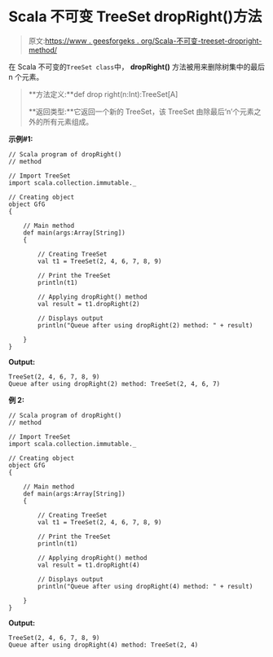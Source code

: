 # Scala 不可变 TreeSet dropRight()方法

> 原文:[https://www . geesforgeks . org/Scala-不可变-treeset-dropright-method/](https://www.geeksforgeeks.org/scala-immutable-treeset-dropright-method/)

在 Scala 不可变的`TreeSet class`中， **dropRight()** 方法被用来删除树集中的最后 n 个元素。

> **方法定义:**def drop right(n:Int):TreeSet[A]
> 
> **返回类型:**它返回一个新的 TreeSet，该 TreeSet 由除最后‘n’个元素之外的所有元素组成。

**示例#1:**

```
// Scala program of dropRight() 
// method 

// Import TreeSet
import scala.collection.immutable._

// Creating object 
object GfG 
{ 

    // Main method 
    def main(args:Array[String]) 
    { 

        // Creating TreeSet
        val t1 = TreeSet(2, 4, 6, 7, 8, 9) 

        // Print the TreeSet
        println(t1) 

        // Applying dropRight() method  
        val result = t1.dropRight(2)

        // Displays output 
        println("Queue after using dropRight(2) method: " + result)

    } 
} 
```

**Output:**

```
TreeSet(2, 4, 6, 7, 8, 9)
Queue after using dropRight(2) method: TreeSet(2, 4, 6, 7)

```

**例 2:**

```
// Scala program of dropRight() 
// method 

// Import TreeSet
import scala.collection.immutable._

// Creating object 
object GfG 
{ 

    // Main method 
    def main(args:Array[String]) 
    { 

        // Creating TreeSet
        val t1 = TreeSet(2, 4, 6, 7, 8, 9) 

        // Print the TreeSet
        println(t1) 

        // Applying dropRight() method  
        val result = t1.dropRight(4)

        // Displays output 
        println("Queue after using dropRight(4) method: " + result)

    } 
} 
```

**Output:**

```
TreeSet(2, 4, 6, 7, 8, 9)
Queue after using dropRight(4) method: TreeSet(2, 4)

```